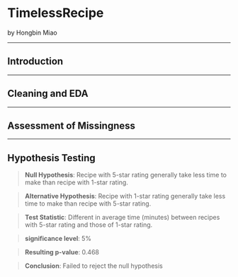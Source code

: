 # TimelessRecipe

by Hongbin Miao

---

## Introduction

---

## Cleaning and EDA

---

## Assessment of Missingness

---

## Hypothesis Testing

> **Null Hypothesis**: Recipe with 5-star rating generally take less time to make than recipe with 1-star rating.

> **Alternative Hypothesis**: Recipe with 1-star rating generally take less time to make than recipe with 5-star rating.

> **Test Statistic**: Different in average time (minutes) between recipes with 5-star rating and those of 1-star rating.

> **significance level**: 5%

> **Resulting p-value**: 0.468

> **Conclusion**: Failed to reject the null hypothesis